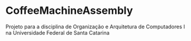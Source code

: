 # CoffeeMachineAssembly
Projeto para a disciplina de Organização e Arquitetura de Computadores I na Universidade Federal de Santa Catarina
